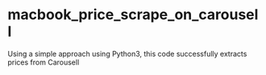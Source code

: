 # macbook_price_scrape_on_carousell
Using a simple approach using Python3, this code successfully extracts prices from Carousell
